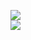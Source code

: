 [![](https://img.shields.io/badge/Made%20With-Github%20Spray-lightgrey.svg?style=for-the-badge&logo=github)](https://github.com/Annihil/github-spray#5726)  
[![](https://i.imgur.com/2DrTn0Z.gif)](https://github.com/Annihil/github-spray)